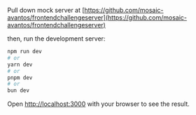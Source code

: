 Pull down mock server at [https://github.com/mosaic-avantos/frontendchallengeserver](https://github.com/mosaic-avantos/frontendchallengeserver)

then, run the development server:

```bash
npm run dev
# or
yarn dev
# or
pnpm dev
# or
bun dev
```

Open [http://localhost:3000](http://localhost:3000) with your browser to see the result.

